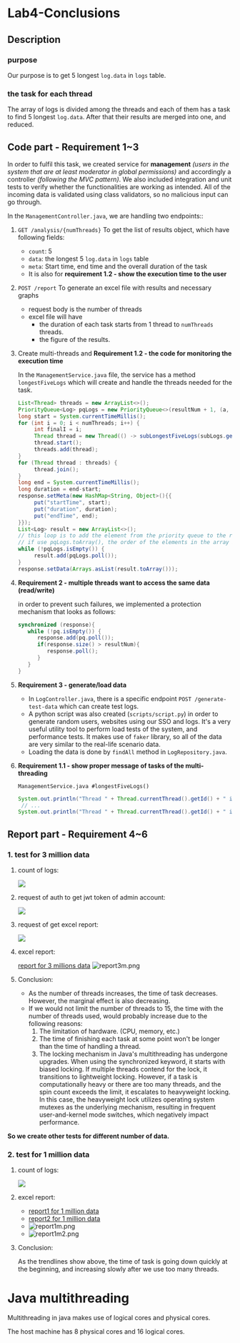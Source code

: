 # Lab4-Conclusions

## Description

### purpose

Our purpose is to get 5 longest `log.data` in `logs` table.

### the task for each thread

The array of logs is divided among the threads and each of them has a task to find 5 longest `log.data`. After that their results are merged into one, and reduced.

## Code part - Requirement 1~3

In order to fulfil this task, we created service for **management** _(users in the system that are at least moderator in global permissions)_ and accordingly a controller _(following the MVC pattern)_. We also included integration and unit tests to verify whether the functionalities are working as intended. All of the incoming data is validated using class validators, so no malicious input can go through.

In the `ManagementController.java`, we are handling two endpoints::

1. `GET /analysis/{numThreads}` To get the list of results object, which have following fields:
    - `count`: 5
    - `data`: the longest 5 `log.data` in `logs` table
    - `meta`: Start time, end time and the overall duration of the task
    - It is also for **requirement 1.2 - show the execution time to the user**
2. `POST /report` To generate an excel file with results and necessary graphs
    - request body is the number of threads
    - excel file will have
        - the duration of each task starts from 1 thread to `numThreads` threads.
        - the figure of the results.
3. Create multi-threads and **Requirement 1.2 - the code for monitoring the execution time**

    In the `ManagementService.java` file, the service has a method `longestFiveLogs` which will create and handle the threads needed for the task.

    ```java
    List<Thread> threads = new ArrayList<>();
    PriorityQueue<Log> pqLogs = new PriorityQueue<>(resultNum + 1, (a, b) -> a.getData().length() - b.getData().length());
    long start = System.currentTimeMillis();
    for (int i = 0; i < numThreads; i++) {
         int finalI = i;
         Thread thread = new Thread(() -> subLongestFiveLogs(subLogs.get(finalI), pqLogs, resultNum));
         thread.start();
         threads.add(thread);
    }
    for (Thread thread : threads) {
         thread.join();
    }
    long end = System.currentTimeMillis();
    long duration = end-start;
    response.setMeta(new HashMap<String, Object>(){{
         put("startTime", start);
         put("duration", duration);
         put("endTime", end);
    }});
    List<Log> result = new ArrayList<>();
    // this loop is to add the element from the priority queue to the result list
    // if use pqLogs.toArray(), the order of the elements in the array is not guaranteed
    while (!pqLogs.isEmpty()) {
         result.add(pqLogs.poll());
    }
    response.setData(Arrays.asList(result.toArray()));
    ```

4. **Requirement 2 - multiple threads want to access the same data (read/write)**

    in order to prevent such failures, we implemented a protection mechanism that looks as follows:

    ```java
    synchronized (response){
       while (!pq.isEmpty()) {
          response.add(pq.poll());
          if(response.size() > resultNum){
             response.poll();
          }
       }
    }
    ```

5. **Requirement 3 - generate/load data**
    - In `LogController.java`, there is a specific endpoint `POST /generate-test-data` which can create test logs.
    - A python script was also created (`scripts/script.py`) in order to generate random users, websites using our SSO and logs. It's a very useful utility tool to perform load tests of the system, and performance tests. It makes use of `faker` library, so all of the data are very similar to the real-life scenario data.
    - Loading the data is done by `findAll` method in `LogRepository.java`.
6. **Requirement 1.1 - show proper message of tasks of the multi-threading**

    `ManagementService.java #longestFiveLogs()`

    ```java
    System.out.println("Thread " + Thread.currentThread().getId() + " is running for " + logs.size() + " logs");
     // ...
    System.out.println("Thread " + Thread.currentThread().getId() + " is try to access the public asset - final PQ for 5 longest logs");
    ```

## Report part - Requirement 4~6

### 1. test for 3 million data

1. count of logs:

    ![](./Lab4/dataCount3m.jpg)

2. request of auth to get jwt token of admin account:

    ![](./Lab4/authRequest.jpg)

3. request of get excel report:

    ![](./Lab4/reportRequest.jpg)

4. excel report:

    [report for 3 millions data](./Lab4/report3m.xlsx)
    ![report3m.png](Lab4/report3m.png)

5. Conclusion:

    - As the number of threads increases, the time of task decreases. However, the marginal effect is also decreasing.
    - If we would not limit the number of threads to 15, the time with the number of threads used, would probably increase due to the following reasons:
        1. The limitation of hardware. (CPU, memory, etc.)
        2. The time of finishing each task at some point won't be longer than the time of handling a thread.
        3. The locking mechanism in Java's multithreading has undergone upgrades. When using the synchronized keyword, it starts with biased locking. If multiple threads contend for the lock, it transitions to lightweight locking. However, if a task is computationally heavy or there are too many threads, and the spin count exceeds the limit, it escalates to heavyweight locking. In this case, the heavyweight lock utilizes operating system mutexes as the underlying mechanism, resulting in frequent user-and-kernel mode switches, which negatively impact performance.

**So we create other tests for different number of data.**

### 2. test for 1 million data

1. count of logs:

    ![](./Lab4/dataCount1m.jpg)

2. excel report:
    - [report1 for 1 million data](./Lab4/report1m.xlsx)
    - [report2 for 1 million data](./Lab4/report1m2.xlsx)
    - ![report1m.png](Lab4/report1m.png)
    - ![report1m2.png](Lab4/report1m2.png)
3. Conclusion:

    As the trendlines show above, the time of task is going down quickly at the beginning, and increasing slowly after we use too many threads.

# Java multithreading

Multithreading in java makes use of logical cores and physical cores.

The host machine has 8 physical cores and 16 logical cores.
